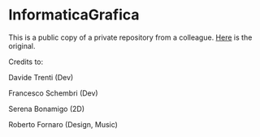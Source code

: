 # InformaticaGrafica
 
This is a public copy of a private repository from a colleague. [Here](https://github.com/fpolidoro/InformaticaGrafica) is the original.


Credits to:

Davide Trenti (Dev)

Francesco Schembri (Dev)

Serena Bonamigo (2D)

Roberto Fornaro (Design, Music)
